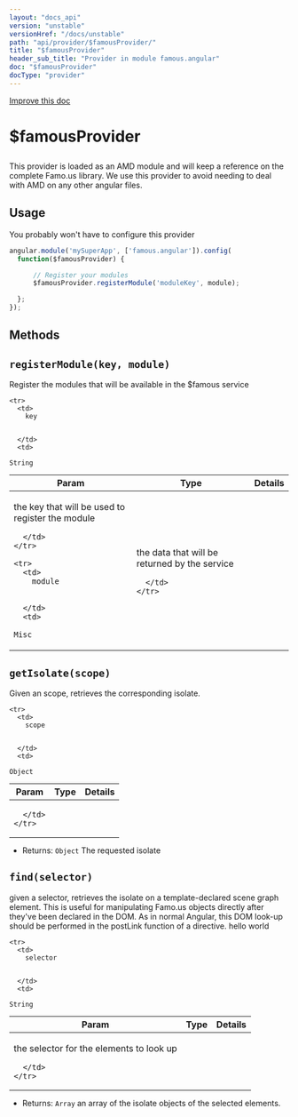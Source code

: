 ```yaml
---
layout: "docs_api"
version: "unstable"
versionHref: "/docs/unstable"
path: "api/provider/$famousProvider/"
title: "$famousProvider"
header_sub_title: "Provider in module famous.angular"
doc: "$famousProvider"
docType: "provider"
---
```


<div class="improve-docs">
  <a href='https://github.com/Famous/famous-angular/edit/master/src/scripts/services/famous.js#L56'>
    Improve this doc
  </a>
</div>




<h1 class="api-title">

  $famousProvider



</h1>





This provider is loaded as an AMD module and will keep a reference on the complete Famo.us library.
We use this provider to avoid needing to deal with AMD on any other angular files.









## Usage
You probably won't have to configure this provider

```js
angular.module('mySuperApp', ['famous.angular']).config(
  function($famousProvider) {

      // Register your modules
      $famousProvider.registerModule('moduleKey', module);

  };
});
```


  

  
## Methods

<div id="registerModule"></div>
<h2>
  <code>registerModule(key, module)</code>

</h2>

Register the modules that will be available in the $famous service



<table class="table" style="margin:0;">
  <thead>
    <tr>
      <th>Param</th>
      <th>Type</th>
      <th>Details</th>
    </tr>
  </thead>
  <tbody>
    
    <tr>
      <td>
        key
        
        
      </td>
      <td>
        
  <code>String</code>
      </td>
      <td>
        <p>the key that will be used to register the module</p>

        
      </td>
    </tr>
    
    <tr>
      <td>
        module
        
        
      </td>
      <td>
        
  <code>Misc</code>
      </td>
      <td>
        <p>the data that will be returned by the service</p>

        
      </td>
    </tr>
    
  </tbody>
</table>









<div id="getIsolate"></div>
<h2>
  <code>getIsolate(scope)</code>

</h2>

Given an scope, retrieves the corresponding isolate.



<table class="table" style="margin:0;">
  <thead>
    <tr>
      <th>Param</th>
      <th>Type</th>
      <th>Details</th>
    </tr>
  </thead>
  <tbody>
    
    <tr>
      <td>
        scope
        
        
      </td>
      <td>
        
  <code>Object</code>
      </td>
      <td>
        
        
      </td>
    </tr>
    
  </tbody>
</table>






* Returns: 
  <code>Object</code> The requested isolate




<div id="find"></div>
<h2>
  <code>find(selector)</code>

</h2>

given a selector, retrieves
the isolate on a template-declared scene graph element.  This is useful
for manipulating Famo.us objects directly after they've been declared in the DOM.
As in normal Angular, this DOM look-up should be performed in the postLink function
of a directive.
hello world



<table class="table" style="margin:0;">
  <thead>
    <tr>
      <th>Param</th>
      <th>Type</th>
      <th>Details</th>
    </tr>
  </thead>
  <tbody>
    
    <tr>
      <td>
        selector
        
        
      </td>
      <td>
        
  <code>String</code>
      </td>
      <td>
        <p>the selector for the elements to look up</p>

        
      </td>
    </tr>
    
  </tbody>
</table>






* Returns: 
  <code>Array</code> an array of the isolate objects of the selected elements.



  
  






